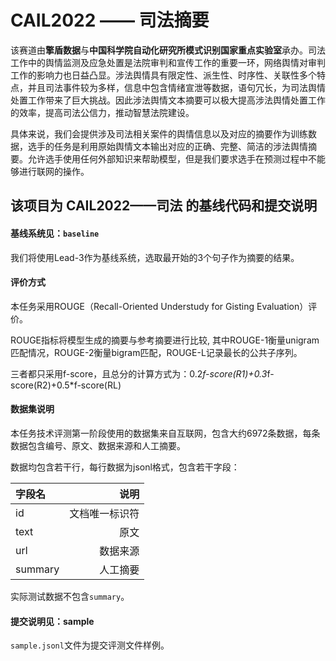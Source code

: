 # CAIL2022 —— 司法摘要
该赛道由**擎盾数据**与**中国科学院自动化研究所模式识别国家重点实验室**承办。司法工作中的舆情监测及应急处置是法院审判和宣传工作的重要一环，网络舆情对审判工作的影响力也日益凸显。涉法舆情具有限定性、派生性、时序性、关联性多个特点，并且司法事件较为多样，信息中包含情绪宣泄等数据，语句冗长，为司法舆情处置工作带来了巨大挑战。因此涉法舆情文本摘要可以极大提高涉法舆情处置工作的效率，提高司法公信力，推动智慧法院建设。

具体来说，我们会提供涉及司法相关案件的舆情信息以及对应的摘要作为训练数据，选手的任务是利用原始舆情文本输出对应的正确、完整、简洁的涉法舆情摘要。允许选手使用任何外部知识来帮助模型，但是我们要求选手在预测过程中不能够进行联网的操作。

## 该项目为 CAIL2022——司法 的基线代码和提交说明

#### 基线系统见：``baseline``
我们将使用Lead-3作为基线系统，选取最开始的3个句子作为摘要的结果。  

#### 评价方式
本任务采用ROUGE（Recall-Oriented Understudy for Gisting Evaluation）评价。

ROUGE指标将模型生成的摘要与参考摘要进行比较, 其中ROUGE-1衡量unigram匹配情况，ROUGE-2衡量bigram匹配，ROUGE-L记录最长的公共子序列。

三者都只采用f-score，且总分的计算方式为：0.2*f-score(R1)+0.3*f-score(R2)+0.5*f-score(RL)

#### 数据集说明
本任务技术评测第一阶段使用的数据集来自互联网，包含大约6972条数据，每条数据包含编号、原文、数据来源和人工摘要。  

数据均包含若干行，每行数据为jsonl格式，包含若干字段：

| 字段名     |     说明 |
| :---------- | --------:|
| id          |   文档唯一标识符 |
| text    |   原文 |
| url      |   数据来源 |
| summary  |  人工摘要  |

实际测试数据不包含``summary``。


#### 提交说明见：sample
``sample.jsonl``文件为提交评测文件样例。
